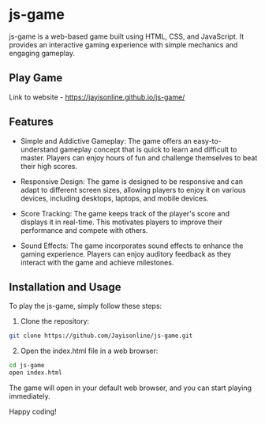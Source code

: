 # js-game

js-game is a web-based game built using HTML, CSS, and JavaScript. It provides an interactive gaming experience with simple mechanics and engaging gameplay.

## Play Game
Link to website - https://jayisonline.github.io/js-game/

## Features

- Simple and Addictive Gameplay: The game offers an easy-to-understand gameplay concept that is quick to learn and difficult to master. Players can enjoy hours of fun and challenge themselves to beat their high scores.

- Responsive Design: The game is designed to be responsive and can adapt to different screen sizes, allowing players to enjoy it on various devices, including desktops, laptops, and mobile devices.

- Score Tracking: The game keeps track of the player's score and displays it in real-time. This motivates players to improve their performance and compete with others.

- Sound Effects: The game incorporates sound effects to enhance the gaming experience. Players can enjoy auditory feedback as they interact with the game and achieve milestones.

## Installation and Usage

To play the js-game, simply follow these steps:

1. Clone the repository:
```bash
git clone https://github.com/Jayisonline/js-game.git
```
2. Open the index.html file in a web browser:
```bash
cd js-game
open index.html
```

The game will open in your default web browser, and you can start playing immediately.

Happy coding!
